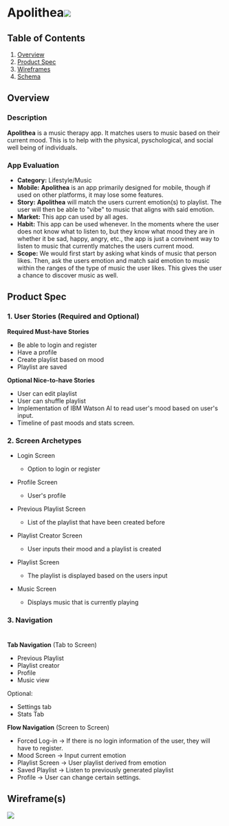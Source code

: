# **Apolithea**![](https://i.imgur.com/VTengGz.png)


## Table of Contents
1. [Overview](#Overview)
1. [Product Spec](#Product-Spec)
1. [Wireframes](#Wireframes)
2. [Schema](#Schema)

## Overview
### Description
**Apolithea** is a music therapy app. It matches users to music based on their current mood. This is to help with the physical, pyschological, and social well being of individuals.

### App Evaluation
- **Category:** Lifestyle/Music
- **Mobile:** **Apolithea** is an app primarily designed for mobile, though if used on other platforms, it may lose some features.
- **Story:** **Apolithea** will match the users current emotion(s) to playlist. The user will then be able to "vibe" to music that aligns with said emotion.
- **Market:** This app can used by all ages. 
- **Habit:** This app can be used whenever. In the moments where the user does not know what to listen to, but they know what mood they are in whether it be sad, happy, angry, etc., the app is just a convinent way to listen to music that currently matches the users current mood.
- **Scope:** We would first start by asking what kinds of music that person likes. Then, ask the users emotion and match said emotion to music within the ranges of the type of music the user likes. This gives the user a chance to discover music as well.

## Product Spec

### 1. User Stories (Required and Optional)

**Required Must-have Stories**

* Be able to login and register
* Have a profile
* Create playlist based on mood
* Playlist are saved

**Optional Nice-to-have Stories**

* User can edit playlist
* User can shuffle playlist
* Implementation of IBM Watson AI to read user's mood based on user's input.
* Timeline of past moods and stats screen.

### 2. Screen Archetypes

* Login Screen
   * Option to login or register

* Profile Screen
   * User's profile

* Previous Playlist Screen
    * List of the playlist that have been created before

* Playlist Creator Screen
    * User inputs their mood and a playlist is created

* Playlist Screen
    * The playlist is displayed based on the users input
   
* Music Screen   
   * Displays music that is currently playing 

### 3. Navigation
# 
**Tab Navigation** (Tab to Screen)

* Previous Playlist
* Playlist creator
* Profile
* Music view

Optional:
* Settings tab
* Stats Tab

**Flow Navigation** (Screen to Screen)

* Forced Log-in -> If there is no login information of the user, they will have to register.
* Mood Screen -> Input current emotion
* Playlist Screen -> User playlist derived from emotion
* Saved Playlist -> Listen to previously generated playlist
* Profile -> User can change certain settings. 

## Wireframe(s)
<img src="https://66.media.tumblr.com/1732678a7b6a6aa5350cc1a2786b2ad1/e92a953d5e125735-44/s1280x1920/83a004fc17f628ac16ad60d5991915bc9da0e78c.jpg"><br>

